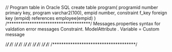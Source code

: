// Program table in Oracle SQL
create table program(
programid number primary key,
program varchar2(100),
empid number,
constraint f_key foreign key (empid) references employee(empid)
)
/*************************************/
Messages.properties syntax for valdation error messages
Constraint. ModelAttribute . Variable  = Custom message

/*************************************/
/*************************************/
/*************************************/
/*************************************/
/*************************************/
/*************************************/
/*************************************/
/*************************************/
/*************************************/
/*************************************/
/*************************************/
